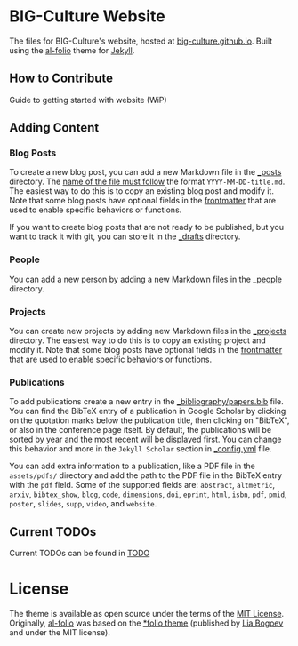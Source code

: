 # BIG-Culture Website

The files for BIG-Culture's website, hosted at [big-culture.github.io](https://big-culture.github.io/).
Built using the [al-folio](https://github.com/alshedivat/al-folio) theme for [Jekyll](https://jekyllrb.com/).

## How to Contribute

Guide to getting started with website (WiP)

## Adding Content

### Blog Posts

To create a new blog post, you can add a new Markdown file in the [\_posts](_posts/) directory. The [name of the file must follow](https://jekyllrb.com/docs/posts/#creating-posts) the format `YYYY-MM-DD-title.md`. The easiest way to do this is to copy an existing blog post and modify it. Note that some blog posts have optional fields in the [frontmatter](https://jekyllrb.com/docs/front-matter/) that are used to enable specific behaviors or functions.

If you want to create blog posts that are not ready to be published, but you want to track it with git, you can store it in the [\_drafts](_drafts/) directory.

### People

You can add a new person by adding a new Markdown files in the [\_people](_people/) directory.

### Projects

You can create new projects by adding new Markdown files in the [\_projects](_projects/) directory. The easiest way to do this is to copy an existing project and modify it. Note that some blog posts have optional fields in the [frontmatter](https://jekyllrb.com/docs/front-matter/) that are used to enable specific behaviors or functions.

### Publications

To add publications create a new entry in the [\_bibliography/papers.bib](_bibliography/papers.bib) file. You can find the BibTeX entry of a publication in Google Scholar by clicking on the quotation marks below the publication title, then clicking on "BibTeX", or also in the conference page itself. By default, the publications will be sorted by year and the most recent will be displayed first. You can change this behavior and more in the `Jekyll Scholar` section in [\_config.yml](_config.yml) file.

You can add extra information to a publication, like a PDF file in the `assets/pdfs/` directory and add the path to the PDF file in the BibTeX entry with the `pdf` field. Some of the supported fields are: `abstract`, `altmetric`, `arxiv`, `bibtex_show`, `blog`, `code`, `dimensions`, `doi`, `eprint`, `html`, `isbn`, `pdf`, `pmid`, `poster`, `slides`, `supp`, `video`, and `website`.

## Current TODOs

Current TODOs can be found in [TODO](TODO.md)

# License

The theme is available as open source under the terms of the [MIT License](https://github.com/alshedivat/al-folio/blob/master/LICENSE).
Originally, [al-folio](https://github.com/alshedivat/al-folio) was based on the [\*folio theme](https://github.com/bogoli/-folio) (published by [Lia Bogoev](https://liabogoev.com) and under the MIT license).
